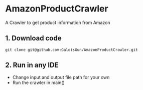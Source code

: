 # AmazonProductCrawler
A Crawler to get product information from Amazon

## 1. Download code
````
git clone git@github.com:GaloisGun/AmazonProductCrawler.git
````

## 2. Run in any IDE
- Change input and output file path for your own
- Run the crawler in main()

